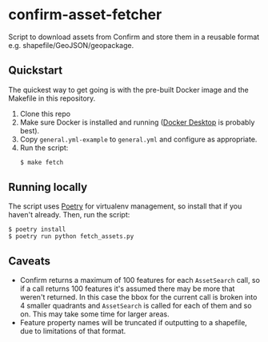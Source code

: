 # confirm-asset-fetcher

Script to download assets from Confirm and store them in a reusable format e.g.
shapefile/GeoJSON/geopackage.

## Quickstart

The quickest way to get going is with the pre-built Docker image and the Makefile
in this repository.

 1. Clone this repo
 1. Make sure Docker is installed and running ([Docker Desktop](https://www.docker.com/products/docker-desktop/) is probably best).
 1. Copy `general.yml-example` to `general.yml` and configure as appropriate.
 1. Run the script:
    ```bash
    $ make fetch
    ```

## Running locally

The script uses [Poetry](https://python-poetry.org) for virtualenv management, so install that if you haven't already. Then, run the script:

```
$ poetry install
$ poetry run python fetch_assets.py
```

## Caveats

 - Confirm returns a maximum of 100 features for each `AssetSearch` call, so if a
   call returns 100 features it's assumed there may be more that weren't returned.
   In this case the bbox for the current call is broken into 4 smaller quadrants
   and `AssetSearch` is called for each of them and so on. This may take some time
   for larger areas.
 - Feature property names will be truncated if outputting to a shapefile, due to
   limitations of that format.
